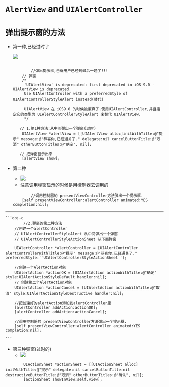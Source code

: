 # `AlertView` and `UIAlertController`

# `弹出提示窗的方法`

 - 第一种,已经过时了

    ![](file:///Users/apple/Desktop/Library/LibrarypPictures/Snip20160516_12.png)

    ```objc

            //弹出提示框,告诉用户已经到最后一题了!!!
        // 弹窗
        /*
         'UIAlertView' is deprecated: first deprecated in iOS 9.0 - UIAlertView is deprecated.
         Use UIAlertController with a preferredStyle of UIAlertControllerStyleAlert instead(替代)

         UIAlertView 在 iOS9.0 的时候被废弃了.使用UIAlertController,并且指定它的类型为 UIAlertControllerStyleAlert 来替代 UIAlertView.
         */

       // 1.第1种方法:从中间弹出一个弹窗(过时)
        UIAlertView *alertView = [[UIAlertView alloc]initWithTitle:@"提示" message:@"恭喜你,已经通关了." delegate:nil cancelButtonTitle:@"取消" otherButtonTitles:@"确定", nil];

       // 把弹窗显示出来
        [alertView show];

    ```


- 第二种
    - ![](file:///Users/apple/Desktop/Library/LibrarypPictures/Snip20160516_11.png)
    - 注意调用弹窗显示的时候是用控制器去调用的


    ```obj-c
            //调用控制器的 presentViewController方法弹出一个提示框.
        [self presentViewController:alertController animated:YES completion:nil];

    ```

---

    ```obj-c
            //2.弹窗的第二种方法
        //创建一个alertController
        // UIAlertControllerStyleAlert 从中间弹出一个弹窗
        // UIAlertControllerStyleActionSheet 从下面弹窗

        UIAlertController *alertController = [UIAlertController alertControllerWithTitle:@"提示" message:@"恭喜你,已经通关了." preferredStyle:``UIAlertControllerStyleActionSheet``];

        //创建一个AlertAction对象
        UIAlertAction *actionOK = [UIAlertAction actionWithTitle:@"确定" style:UIAlertActionStyleDefault handler:nil];
        // 创建第二个AlertAction对象
        UIAlertAction *actionCancel = [UIAlertAction actionWithTitle:@"取消" style:UIAlertActionStyleDestructive handler:nil];

        //把创建好的alertAction添加到alertController里
        [alertController addAction:actionOK];
        [alertController addAction:actionCancel];

        //调用控制器的 presentViewController方法弹出一个提示框.
        [self presentViewController:alertController animated:YES completion:nil];

    ```

- 第三种弹窗(过时的)
    - ![](file:///Users/apple/Desktop/Library/LibrarypPictures/Snip20160516_10.png)

```objc
        UIActionSheet *actionSheet = [[UIActionSheet alloc] initWithTitle:@"提示" delegate:nil cancelButtonTitle:nil destructiveButtonTitle:@"取消" otherButtonTitles:@"确认", nil];
        [actionSheet showInView:self.view];

```




